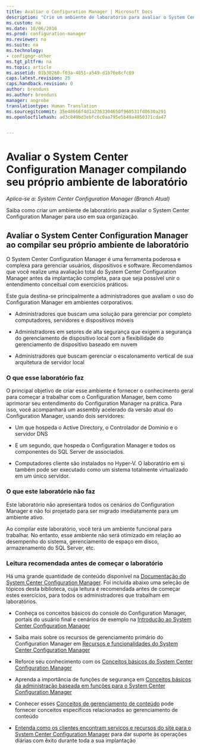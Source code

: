 ```yaml
---
title: Avaliar o Configuration Manager | Microsoft Docs
description: "Crie um ambiente de laboratório para avaliar o System Center Configuration Manager para uso em sua organização."
ms.custom: na
ms.date: 10/06/2016
ms.prod: configuration-manager
ms.reviewer: na
ms.suite: na
ms.technology:
- configmgr-other
ms.tgt_pltfrm: na
ms.topic: article
ms.assetid: 01b30260-f03a-4851-a549-d1b76e8cfc69
caps.latest.revision: 25
caps.handback.revision: 0
author: brenduns
ms.author: brenduns
manager: angrobe
translationtype: Human Translation
ms.sourcegitcommit: 35e48666f4d1a2363304650f960531fd0630a291
ms.openlocfilehash: ad3c849bd3ebfc6c0aa795e5b49a4850371cda47


---
```

# <a name="evaluate-system-center-configuration-manager-by-building-your-own-lab-environment"></a>Avaliar o System Center Configuration Manager compilando seu próprio ambiente de laboratório

*Aplica-se a: System Center Configuration Manager (Branch Atual)*

Saiba como criar um ambiente de laboratório para avaliar o System Center Configuration Manager para uso em sua organização.  

## <a name="evaluate-system-center-configuration-manager-by-building-your-own-lab-environment"></a>Avaliar o System Center Configuration Manager ao compilar seu próprio ambiente de laboratório  
 O System Center Configuration Manager é uma ferramenta poderosa e complexa para gerenciar usuários, dispositivos e software. Recomendamos que você realize uma avaliação total do System Center Configuration Manager antes da implantação completa, para que seja possível unir o entendimento conceitual com exercícios práticos.  

 Este guia destina-se principalmente a administradores que avaliam o uso do Configuration Manager em ambientes corporativos.  

-   Administradores que buscam uma solução para gerenciar por completo computadores, servidores e dispositivos móveis  

-   Administradores em setores de alta segurança que exigem a segurança do gerenciamento de dispositivo local com a flexibilidade do gerenciamento de dispositivo baseado em nuvem  

-   Administradores que buscam gerenciar o escalonamento vertical de sua arquitetura de servidor local  

### <a name="what-this-lab-does"></a>O que esse laboratório faz  
 O principal objetivo de criar esse ambiente é fornecer o conhecimento geral para começar a trabalhar com o Configuration Manager, bem como aprimorar seu entendimento do Configuration Manager na prática. Para isso, você acompanhará um assembly acelerado da versão atual do Configuration Manager, usando dois servidores:  

-   Um que hospeda o Active Directory, o Controlador de Domínio e o servidor DNS  

-   E um segundo, que hospeda o Configuration Manager e todos os componentes do SQL Server de associados.  

-   Computadores cliente são instalados no Hyper-V. O laboratório em si também pode ser executado como um sistema totalmente virtualizado em um único servidor.  

### <a name="what-this-lab-does-not-do"></a>O que este laboratório não faz  
 Este laboratório não apresentará todos os cenários do Configuration Manager e não foi projetado para ser migrado imediatamente para um ambiente ativo.  

 Ao compilar este laboratório, você terá um ambiente funcional para trabalhar. No entanto, esse ambiente não será otimizado em relação ao desempenho do sistema, gerenciamento de espaço em disco, armazenamento do SQL Server, etc.  

###  <a name="a-namebkmkevalreca-recommended-reading-prior-to-beginning-the-lab"></a><a name="BKMK_EvalRec"></a> Leitura recomendada antes de começar o laboratório  
 Há uma grande quantidade de conteúdo disponível na [Documentação do System Center Configuration Manager](http://docs.microsoft.com/sccm/). Foi incluída abaixo uma seleção de tópicos desta biblioteca, cuja leitura é recomendada antes de começar estes exercícios, para todos os administradores que trabalham em laboratórios.  

-   Conheça os conceitos básicos do console do Configuration Manager, portais do usuário final e cenários de exemplo na [Introdução ao System Center Configuration Manager](../../core/understand/introduction.md)  

-   Saiba mais sobre os recursos de gerenciamento primário do Configuration Manager em [Recursos e funcionalidades do System Center Configuration Manager](../../core/plan-design/changes/features-and-capabilities.md)  

-   Reforce seu conhecimento com os [Conceitos básicos do System Center Configuration Manager](../../core/understand/fundamentals.md)  

-   Aprenda a importância de funções de segurança em [Conceitos básicos da administração baseada em funções para o System Center Configuration Manager](../../core/understand/fundamentals-of-role-based-administration.md)  

-   Conhecer esses [Conceitos de gerenciamento de conteúdo](../../core/plan-design/hierarchy/fundamental-concepts-for-content-management.md) pode fornecer conceitos específicos relacionados ao gerenciamento de conteúdo  

-   [Entenda como os clientes encontram serviços e recursos do site para o System Center Configuration Manager](../../core/plan-design/hierarchy/understand-how-clients-find-site-resources-and-services.md) para dar suporte às operações diárias com êxito durante toda a sua implantação  



<!--HONumber=Jan17_HO4-->



